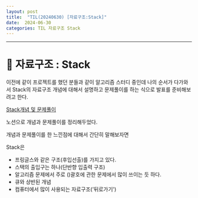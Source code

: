 ```yaml
---
layout: post
title:  "TIL(20240630) [자료구조:Stack]"
date:  2024-06-30
categories: TIL 자료구조 Stack
---
```


---------------------------------------------------------------------

# 📌 자료구조 : Stack

이전에 같이 프로젝트를 했던 분들과 같이 알고리즘 스터디 중인데 나의 순서가 다가와서 Stack의 자료구조 개념에 대해서 설명하고 문제풀이를 하는 식으로 발표를 준비해보려고 한다.

[Stack개념 및 문제풀이](https://www.notion.so/fc26ab385ed34b5cbace2665eb8b8268)

노션으로 개념과 문제풀이를 정리해두었다. 

개념과 문제풀이를 한 느낀점에 대해서 간단히 말해보자면 

Stack은 
- 프링글스와 같은 구조(후입선출)를 가지고 있다.
- 스택의 출입구는 하나(단반향 입출력 구조)
- 알고리즘 문제에서 주로 ()괄호에 관한 문제에서 많이 쓰이는 듯 하다.
- 큐와 상반된 개념
- 컴퓨터에서 많이 사용되는 자료구조('뒤로가기')


